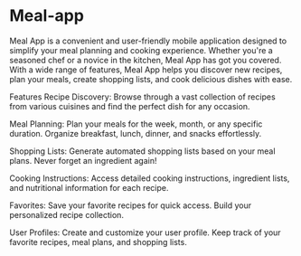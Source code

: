 # Meal-app

Meal App is a convenient and user-friendly mobile application designed to simplify your meal planning and cooking experience. Whether you're a seasoned chef or a novice in the kitchen, Meal App has got you covered. With a wide range of features, Meal App helps you discover new recipes, plan your meals, create shopping lists, and cook delicious dishes with ease.

Features
Recipe Discovery: Browse through a vast collection of recipes from various cuisines and find the perfect dish for any occasion.

Meal Planning: Plan your meals for the week, month, or any specific duration. Organize breakfast, lunch, dinner, and snacks effortlessly.

Shopping Lists: Generate automated shopping lists based on your meal plans. Never forget an ingredient again!

Cooking Instructions: Access detailed cooking instructions, ingredient lists, and nutritional information for each recipe.

Favorites: Save your favorite recipes for quick access. Build your personalized recipe collection.

User Profiles: Create and customize your user profile. Keep track of your favorite recipes, meal plans, and shopping lists.
